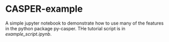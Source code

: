 # CASPER-example

A simple jupyter notebook to demonstrate how to use many of the features in the python package py-casper. THe tutorial script is in *example_script.ipynb*.
